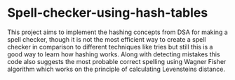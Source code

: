 # Spell-checker-using-hash-tables
This project aims to implement the hashing concepts from DSA for making a spell checker, though it is not the most efficient way to create a spell checker in comparison to different techniques like tries but still this is a good way to learn how hashing works.
Along with detecting mistakes this code also suggests the most probable correct spelling using Wagner Fisher algorithm which works on the principle of calculating Levensteins distance.
